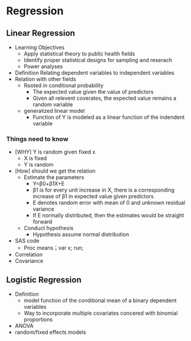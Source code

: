 
# Regression 
## Linear Regression
- Learning Objectives
  - Apply statistical theory to public health fields
  - Identify proper statistical designs for sampling and reserach
  - Power analyses 
- Definition
  Relating dependent variables to independent variables
- Relation with other fields
  - Rooted in conditional probability
    - The expected value given the value of predictors
    - Given all relevent coverates, the expected value remains a random variable
  - generalized linear model
    - Function of Y is modeled as a linear function of the indendent variable

### Things need to know
- [WHY] Y is random given fixed x
  - X is fixed
  - Y is random
- [How] should we get the relation
  - Estimate the parameters
    - Y=β0+β1X+E
    - β1 is for every unit increase in X, there is a corresponding increase of β1 in expected value given predictors
    - E denotes random error with mean of 0 and unknown residual variance
    - If E normally distributed, then the estimates would be straight forward
  - Conduct hypothesis
    - Hypothesis assume normal distribution
- SAS code
  - Proc means；var x; run;
- Correlation
- Covariance 
## Logistic Regression
- Definition
  - model function of the conditional mean of a binary dependent variables
  - Way to incorporate multiple covariates concered with binomial proportions
- ANOVA
- random/fixed effects models
  

  
